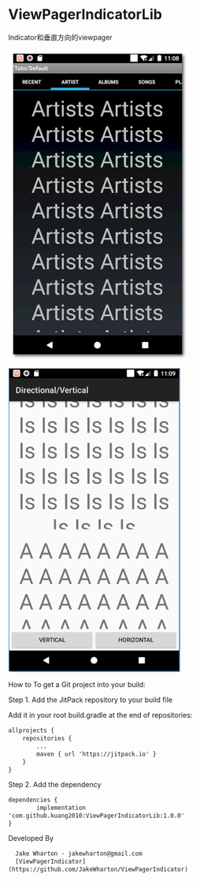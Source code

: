 # ViewPagerIndicatorLib
Indicator和垂直方向的viewpager


![Image text](1.png)

![Image text](2.png)


How to
To get a Git project into your build:

Step 1. Add the JitPack repository to your build file


Add it in your root build.gradle at the end of repositories:

	allprojects {
		repositories {
			...
			maven { url 'https://jitpack.io' }
		}
	}
Step 2. Add the dependency

	dependencies {
	        implementation 'com.github.kuang2010:ViewPagerIndicatorLib:1.0.0'
	}








Developed By
 
      Jake Wharton - jakewharton@gmail.com
      [ViewPagerIndicator](https://github.com/JakeWharton/ViewPagerIndicator)
